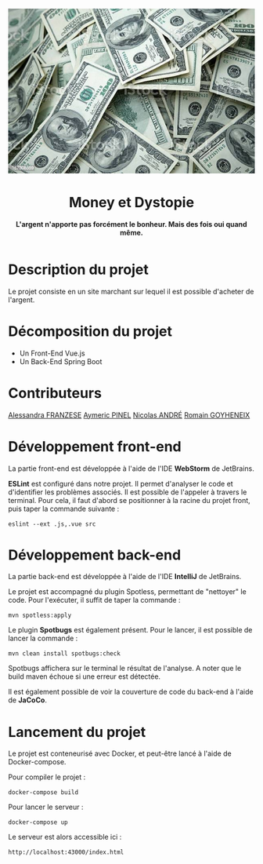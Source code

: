 <div align="center" style="margin-bottom:50px">

[![Money et Dystopie](moneyetdystopie-logo.jpg)](https://github.com/M2DL-IVVQ-DevOps/ivvq-projet-2021-money-et-dystopie)

# **Money et Dystopie**

**L'argent n'apporte pas forcément le bonheur. Mais des fois oui quand même.**

</div>

# Description du projet

Le projet consiste en un site marchant sur lequel il est possible d'acheter de l'argent.

# Décomposition du projet

* Un Front-End Vue.js
* Un Back-End Spring Boot

# Contributeurs

[Alessandra FRANZESE](https://github.com/NinaNekonoran)
[Aymeric PINEL](https://github.com/amplul)
[Nicolas ANDRÉ](https://github.com/iomega11)
[Romain GOYHENEIX](https://github.com/vandorz)

# Développement front-end
La partie front-end est développée à l'aide de l'IDE **WebStorm** de JetBrains.

**ESLint** est configuré dans notre projet. Il permet d'analyser le code et d'identifier les problèmes associés.
Il est possible de l'appeler à travers le terminal.
Pour cela, il faut d'abord se positionner à la racine du projet front, puis taper la commande suivante :
```console
eslint --ext .js,.vue src
```

# Développement back-end
La partie back-end est développée à l'aide de l'IDE **IntelliJ** de JetBrains.

Le projet est accompagné du plugin Spotless, permettant de "nettoyer" le code.
Pour l'exécuter, il suffit de taper la commande :
```console
mvn spotless:apply
```

Le plugin **Spotbugs** est également présent.
Pour le lancer, il est possible de lancer la commande :
```console
mvn clean install spotbugs:check
```
Spotbugs affichera sur le terminal le résultat de l'analyse. A noter que le build maven échoue si une erreur est détectée.

Il est également possible de voir la couverture de code du back-end à l'aide de **JaCoCo**.

# Lancement du projet

Le projet est conteneurisé avec Docker, et peut-être lancé à l'aide de Docker-compose.

Pour compiler le projet :
```console
docker-compose build
```

Pour lancer le serveur :

```console
docker-compose up
```

Le serveur est alors accessible ici :
```console
http://localhost:43000/index.html
```

